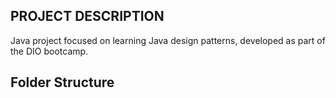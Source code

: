 ## PROJECT DESCRIPTION
Java project focused on learning Java design patterns, developed as part of the DIO bootcamp.

## Folder Structure